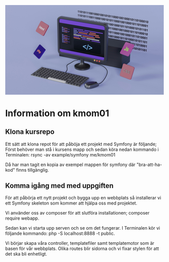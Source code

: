 ![Picture](./public/img/mvc.jpg)

Information om kmom01
====================

Klona kursrepo
----------------------------
Ett sätt att klona repot för att påböja ett projekt med Symfony är följande;
Först behöver man stå i kursens mapp och sedan köra nedan kommando i Terminalen:
rsync -av example/symfony me/kmom01

Då har man tagit en kopia av exempel mappen för symfony där "bra-att-ha-kod" finns tillgänglig.

Komma igång med med uppgiften
----------------------------
För att påbörja ett nytt projekt och bygga upp en webbplats så installerar vi ett Symfony skeleton som kommer att hjälpa oss med projektet. 

Vi använder oss av composer för att slutföra installationen; composer require webapp.

Sedan kan vi starta upp serven och se om det fungerar. I Terminalen kör vi följande kommando: php -S localhost:8888 -t public.

Vi börjar skapa  våra controller, templatefiler samt templatemotor som är basen för vår webbplats. Olika routes blir sidorna och vi fixar stylen för att det ska bli enhetligt. 